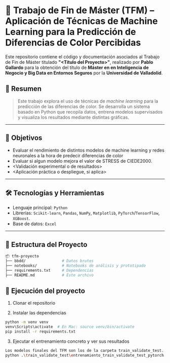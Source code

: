 # 📘 Trabajo de Fin de Máster (TFM) – Aplicación de Técnicas de Machine Learning para la Predicción de Diferencias de Color Percibidas

Este repositorio contiene el código y documentación asociados al Trabajo de Fin de Máster titulado **"<Título del Proyecto>"**, realizado por **Pablo Gallardo** para la obtención del título de **Máster en en Inteligencia de Negocio y Big Data en Entornos Seguros** por la **Universidad de Valladolid**.

## 📄 Resumen

> Este trabajo explora el uso de técnicas de *machine learning* para la predicción de las diferencias de color. Se desarrolla un sistema basado en Python que recopila datos, entrena modelos supervisados y visualiza los resultados mediante distintas gráficas.

---

## 🧠 Objetivos

- Evaluar el rendimiento de distintos modelos de machine learning y redes neuronales a la hora de predecir diferencias de color
- Evaluar si algun modelo mejora el valor de STRESS de CIEDE2000.
- <Validación experimental o de resultados>
- <Aplicación práctica o despliegue, si aplica>

---

## 🛠️ Tecnologías y Herramientas

- Lenguaje principal: `Python`
- Librerías: `Scikit-learn`, `Pandas`, `NumPy`, `Matplotlib`, `PyTorch`/`TensorFlow`, `XGBoost`.
- Base de datos: `Excel`

---

## 📁 Estructura del Proyecto

```bash
📦 tfm-proyecto
├── bbdd/                # Datos brutos
├── notebooks/           # Notebooks de análisis y prototipado
├── requirements.txt     # Dependencias
├── README.md            # Este archivo
```

## 🚀 Ejecución del proyecto

1. Clonar el repositorio

2. Instalar las dependencias
```bash
python -m venv venv
venv\Scripts\activate  # En Mac: source venv/bin/activate 
pip install -r requirements.txt
```
3. Ejecutar el entrenamiento concreto y ver sus resultados
```bash
Los modelos finales del TFM son los de la carpeta train_validate_test.
python .\train_validate_test\entrenamiento_train_validate_test_pytorch.py
```
